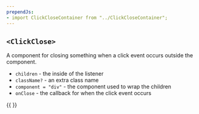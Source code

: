 ```yaml
---
prependJs:
- import ClickCloseContainer from "../ClickCloseContainer";
---
```


## `<ClickClose>`

A component for closing something when a click event occurs outside the component.

* `children` - the inside of the listener
* `className?` - an extra class name
* `component = "div"` - the component used to wrap the children
* `onClose` - the callback for when the click event occurs

{{
  <ClickCloseContainer />
}}
